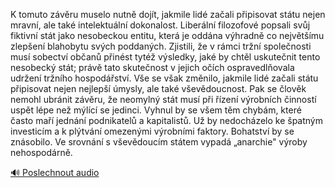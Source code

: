 
K tomuto závěru muselo nutně dojít, jakmile lidé začali připisovat státu nejen mravní, ale také intelektuální dokonalost. Liberální filozofové popsali svůj fiktivní stát jako nesobeckou entitu, která je oddána výhradně co největšímu zlepšení blahobytu svých poddaných. Zjistili, že v rámci tržní společnosti musí sobectví občanů přinést tytéž výsledky, jaké by chtěl uskutečnit tento nesobecký stát; právě tato skutečnost v jejich očích ospravedlňovala udržení tržního hospodářství. Vše se však změnilo, jakmile lidé začali státu připisovat nejen nejlepší úmysly, ale také vševědoucnost. Pak se člověk nemohl ubránit závěru, že neomylný stát musí při řízení výrobních činností uspět lépe než mýlící se jedinci. Vyhnul by se všem těm chybám, které často maří jednání podnikatelů a kapitalistů. Už by nedocházelo ke špatným investicím a k plýtvání omezenými výrobními faktory. Bohatství by se znásobilo. Ve srovnání s vševědoucím státem vypadá „anarchie" výroby nehospodárně.

[🔊 Poslechnout audio](/data/7-paragraphs/audio/chapter_140/para_007-K-tomuto-zvru-muselo-nutn-dojt-jakmile-lid-z.mp3)
